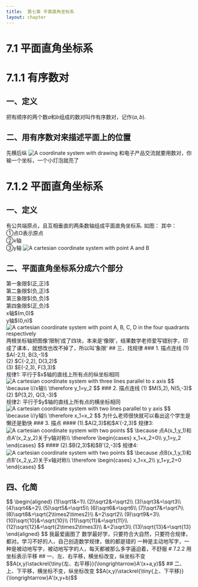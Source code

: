 ```yaml
---
title:  第七章 平面直角坐标系
layout: chapter
---
```


# 7.1 平面直角坐标系
# 7.1.1 有序数对
## 一、定义
<ly-d>把有顺序的两个数$a$和$b$组成的数对叫作有序数对，记作$(a,b)$.</ly-d>
## 二、用有序数对来描述平面上的位置
<ly-c>先横后纵</ly-c>
<img class="main" src="{{ site.baseurl }}/assets/graph/7.1.1.svg" alt="A coordinate system with drawing" />
<ly-q>和电子产品交流就要用数对，你输一个坐标，一个小灯泡就亮了</ly-q>
# 7.1.2 平面直角坐标系
## 一、定义
<ly-d>有公共<ly-r>端</ly-r><ly-a>原</ly-a>点，且互相垂直的两条数轴组成平面直角坐标系.</ly-d>
如图：
<ly-c>
其中：<br />
&#9312;点O表示原点<br />
&#9313;x轴<br />
&#9314;y轴
</ly-c>
<img class="main" src="{{ site.baseurl }}/assets/graph/7.1.2.svg" alt="A cartesian coordinate system with point A and B" />
## 二、平面直角坐标系分成六个部分
<ly-c>
第一象限$(正,正)$
<br />
第二象限$(负,正)$
<br />
第三象限$(负,负)$
<br />
第四象限$(正,负)$
<br />
x轴$(m,0)$
<br />
y轴$(0,n)$
</ly-c>
<img class="main" src="{{ site.baseurl }}/assets/graph/7.1.3.svg" alt="A cartesian coordinate system with point A, B, C, D in the four quadrants respectively" />
<ly-q>两根坐标轴把图像‘限制’成了四块，本来是‘像限’，结果数学老师爱写错别字，印成了课本，就想改也改不掉了，所以叫‘象限’</ly-q>
## 三、找规律
### 1. 描点连线
(1) $A(-2,1), B(3,-1)$
<br />
(2) $C(-2,2), D(3,2)$
<br />
(3) $E(-2,3), F(3,3)$
<br />
规律1: 平行于$x$轴的直线上所有点的纵坐标相同
<ly-b>
<img class="aside" src="{{ site.baseurl }}/assets/graph/7.1.4.svg" alt="A cartesian coordinate system with three lines parallel to x axis" />
$$
\because l//x轴\\
\therefore y_1=y_2
$$
</ly-b>
### 2. 描点连线
(1) $M(5,2), N(5,-3)$
<br />
(2) $P(3,2), Q(3,-3)$
<br />
规律2: 平行于$y$轴的直线上所有点的横坐标相同
<ly-b>
<img class="aside" src="{{ site.baseurl }}/assets/graph/7.1.5.svg" alt="A cartesian coordinate system with two lines parallel to y axis" />
$$
\because l//y轴\\
\therefore x_1=x_2
$$
</ly-b>
<ly-q>为什么老师很快就可以看出这个学生是懒还是勤快</ly-q>
### 3. 描点
#### (1).$A(2,3)$和$A'(-2,3)$
规律3:
<ly-b>
<img class="aside" src="{{ site.baseurl }}/assets/graph/7.1.6.svg" alt="A cartesian coordinate system with two points" />
$$
\because 点A(x_1,y_1)和点A'(x_2,y_2)关于y轴对称\\
\therefore
\begin{cases}
x_1+x_2=0\\
y_1=y_2
\end{cases}
$$
</ly-b>
#### (2).$B(2,3)$和$B'(2,-3)$
规律4:
<ly-b>
<img class="aside" src="{{ site.baseurl }}/assets/graph/7.1.7.svg" alt="A cartesian coordinate system with two points" />
$$
\because 点B(x_1,y_1)和点B'(x_2,y_2)关于x轴对称\\
\therefore
\begin{cases}
x_1=x_2\\
y_1+y_2=0
\end{cases}
$$
</ly-b>

## 四、化简
<ly-b>
$$
\begin{aligned}
(1)\sqrt1&=1\\
(2)\sqrt2&=\sqrt2\\
(3)\sqrt3&=\sqrt3\\
(4)\sqrt4&=2\\
(5)\sqrt5&=\sqrt5\\
(6)\sqrt6&=\sqrt6\\
(7)\sqrt7&=\sqrt7\\
(8)\sqrt8&=\sqrt{2\times2\times2}\\
&=2\sqrt2\\
(9)\sqrt9&=3\\
(10)\sqrt{10}&=\sqrt{10}\\
(11)\sqrt{11}&=\sqrt{11}\\
(12)\sqrt{12}&=\sqrt{2\times2\times3}\\
&=2\sqrt3\\
(13)\sqrt{13}&=\sqrt{13}
\end{aligned}
$$
</ly-b>
<ly-q>我最爱画图了</ly-q>
<ly-q>数学最好学，只要符合大自然，只要符合规律，都对。学习不好的人，自己创造数学规律，做的都是错的</ly-q>
<ly-q>一种是主动地写字，一种是被动地写字，被动地写字的人，每天都被那么多字逼迫着，不舒服</ly-q>
# 7.2.2 用坐标表示平移
## 一、左、右平移，横坐标改变，纵坐标不变
$$A(x,y)\stackrel{\tiny{左、右平移}}{\longrightarrow}A'(x+a,y)$$
## 二、上、下平移，横坐标不变，纵坐标改变
$$A(x,y)\stackrel{\tiny{上、下平移}}{\longrightarrow}A'(x,y+b)$$

